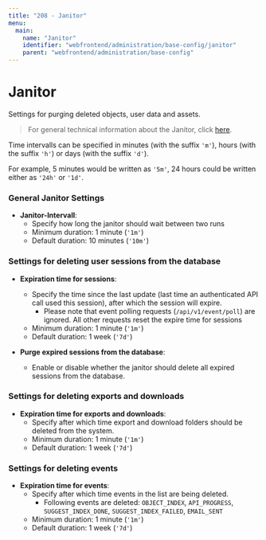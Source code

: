 ```yaml
---
title: "208 - Janitor"
menu:
  main:
    name: "Janitor"
    identifier: "webfrontend/administration/base-config/janitor"
    parent: "webfrontend/administration/base-config"
---
```


# Janitor

Settings for purging deleted objects, user data and assets.

> For general technical information about the Janitor, click [here](/en/technical/janitor).

Time intervalls can be specified in minutes (with the suffix `'m'`), hours (with the suffix `'h'`) or days (with the suffix `'d'`).

For example, 5 minutes would be written as `'5m'`, 24 hours could be written either as `'24h'` or `'1d'`.

### General Janitor Settings

* **Janitor-Intervall**:
  * Specify how long the janitor should wait between two runs
  * Minimum duration: 1 minute (`'1m'`)
  * Default duration: 10 minutes (`'10m'`)

### Settings for deleting user sessions from the database

* **Expiration time for sessions**:
  * Specify the time since the last update (last time an authenticated API call used this session), after which the session will expire.
      * Please note that event polling requests (`/api/v1/event/poll`) are ignored. All other requests reset the expire time for sessions
  * Minimum duration: 1 minute (`'1m'`)
  * Default duration: 1 week (`'7d'`)

* **Purge expired sessions from the database**:
  * Enable or disable whether the janitor should delete all expired sessions from the database.

### Settings for deleting exports and downloads

* **Expiration time for exports and downloads**:
  * Specify after which time export and download folders should be deleted from the system.
  * Minimum duration: 1 minute (`'1m'`)
  * Default duration: 1 week (`'7d'`)

### Settings for deleting events

* **Expiration time for events**:
  * Specify after which time events in the list are being deleted.
    * Following events are deleted: `OBJECT_INDEX`, `API_PROGRESS`, `SUGGEST_INDEX_DONE`, `SUGGEST_INDEX_FAILED`, `EMAIL_SENT`
  * Minimum duration: 1 minute (`'1m'`)
  * Default duration: 1 week (`'7d'`)